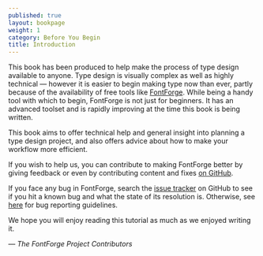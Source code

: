 ```yaml
---
published: true
layout: bookpage
weight: 1
category: Before You Begin
title: Introduction
---
```


This book has been produced to help make the process of type design available to anyone. Type design
is visually complex as well as highly technical — however it is easier to begin making type
now than ever, partly because of the availability of free tools like [FontForge]. While being a
handy tool with which to begin, FontForge is not just for beginners. It has an advanced toolset
and is rapidly improving at the time this book is being written.

This book aims to offer technical help and general insight into planning a type design project, and
also offers advice about how to make your workflow more efficient.

If you wish to help us, you can contribute to making FontForge better by giving feedback or even by
contributing content and fixes [on GitHub].  

If you face any bug in FontForge, search the [issue tracker] on GitHub to see if you hit a known bug
and what the state of its resolution is. Otherwise, see [here][bug] for bug reporting guidelines.

We hope you will enjoy reading this tutorial as much as we enjoyed writing it.

*&mdash; The FontForge Project Contributors*

[FontForge]: http://fontforge.github.io/
[on GitHub]: https://github.com/fontforge/designwithfontforge.com/
[issue tracker]: https://github.com/fontforge/fontforge/issues
[bug]: When_Things_Go_Wrong_With_Fontforge_Itself.html
